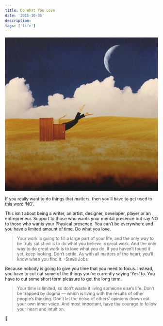 ```yaml
---
title: Do What You Love
date: '2015-10-05'
description:
tags: ['life']
---
```


![Do what you love](./do-what-you-love.jpeg)

If you really want to do things that matters, then you’ll have to get used to this word ‘NO’.

This isn’t about being a writer, an artist, designer, developer, player or an entrepreneur. Support to those who wants your mental presence but say NO to those who wants your Physical presence. You can’t be everywhere and you have a limited amount of time. Do what you love.

> Your work is going to fill a large part of your life, and the only way to be truly satisfied is to do what you believe is great work. And the only way to do great work is to love what you do. If you haven’t found it yet, keep looking. Don’t settle. As with all matters of the heart, you’ll know when you find it. -Steve Jobs

Because nobody is going to give you time that you need to focus. Instead, you have to cut out some of the things you’re currently saying ‘Yes’ to. You have to cut some short term pleasure to get the long term.

> Your time is limited, so don’t waste it living someone else’s life. Don’t be trapped by dogma — which is living with the results of other people’s thinking. Don’t let the noise of others’ opinions drown out your own inner voice. And most important, have the courage to follow your heart and intuition.

🙏
